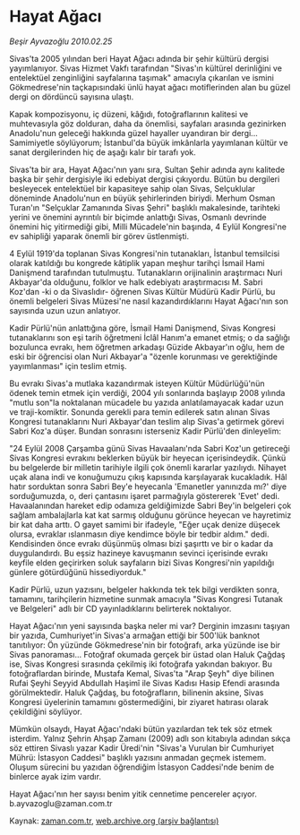 # Hayat Ağacı

*Beşir Ayvazoğlu 2010.02.25*

<tr><td class="metin" colspan="2" style="padding-top: 20px; padding-left: 5px; ">Sivas'ta 2005 yılından beri Hayat Ağacı adında bir şehir kültürü dergisi yayımlanıyor. Sivas Hizmet Vakfı tarafından "Sivas'ın kültürel derinliğini ve entelektüel zenginliğini sayfalarına taşımak" amacıyla çıkarılan ve ismini Gökmedrese'nin taçkapısındaki ünlü hayat ağacı motiflerinden alan bu güzel dergi on dördüncü sayısına ulaştı.</td></tr><tr><td class="metin" colspan="2" style="padding-top: 20px; padding-left: 5px; "><p>Kapak kompozisyonu, iç düzeni, kâğıdı, fotoğraflarının kalitesi ve muhtevasıyla göz dolduran, daha da önemlisi, sayfaları arasında gezinirken Anadolu'nun geleceği hakkında güzel hayaller uyandıran bir dergi... Samimiyetle söylüyorum; İstanbul'da büyük imkânlarla yayımlanan kültür ve sanat dergilerinden hiç de aşağı kalır bir tarafı yok.
<p> Sivas'ta bir ara, Hayat Ağacı'nın yanı sıra, Sultan Şehir adında aynı kalitede başka bir şehir dergisiyle iki edebiyat dergisi çıkıyordu. Bütün bu dergileri besleyecek entelektüel bir kapasiteye sahip olan Sivas, Selçuklular döneminde Anadolu'nun en büyük şehirlerinden biriydi. Merhum Osman Turan'ın "Selçuklar Zamanında Sivas Şehri" başlıklı makalesinde, tarihteki yerini ve önemini ayrıntılı bir biçimde anlattığı Sivas, Osmanlı devrinde önemini hiç yitirmediği gibi, Milli Mücadele'nin başında, 4 Eylül Kongresi'ne ev sahipliği yaparak önemli bir görev üstlenmişti. 
<p> 4 Eylül 1919'da toplanan Sivas Kongresi'nin tutanakları, İstanbul temsilcisi olarak katıldığı bu kongrede kâtiplik yapan meşhur tarihçi İsmail Hami Danişmend tarafından tutulmuştu. Tutanakların orijinalinin araştırmacı Nuri Akbayar'da olduğunu, folklor ve halk edebiyatı araştırmacısı M. Sabri Koz'dan -ki o da Sivaslıdır- öğrenen Sivas Kültür Müdürü Kadir Pürlü, bu önemli belgeleri Sivas Müzesi'ne nasıl kazandırdıklarını Hayat Ağacı'nın son sayısında uzun uzun anlatıyor.
<p> Kadir Pürlü'nün anlattığına göre, İsmail Hami Danişmend, Sivas Kongresi tutanaklarını son eşi tarih öğretmeni İclâl Hanım'a emanet etmiş; o da sağlığı bozulunca evrakı, hem öğretmen arkadaşı Güzide Akbayar'ın oğlu, hem de eski bir öğrencisi olan Nuri Akbayar'a "özenle korunması ve gerektiğinde yayımlanması" için teslim etmiş.
<p> Bu evrakı Sivas'a mutlaka kazandırmak isteyen Kültür Müdürlüğü'nün ödenek temin etmek için verdiği, 2004 yılı sonlarında başlayıp 2008 yılında "mutlu son"la noktalanan mücadele bu yazıda anlatılamayacak kadar uzun ve traji-komiktir. Sonunda gerekli para temin edilerek satın alınan Sivas Kongresi tutanaklarını Nuri Akbayar'dan teslim alıp Sivas'a getirmek görevi Sabri Koz'a düşer. Bundan sonrasını isterseniz Kadir Pürlü'den dinleyelim:
<p> "24 Eylül 2008 Çarşamba günü Sivas Havaalanı'nda Sabri Koz'un getireceği Sivas Kongresi evrakını beklerken büyük bir heyecan içerisindeydik. Çünkü bu belgelerde bir milletin tarihiyle ilgili çok önemli kararlar yazılıydı. Nihayet uçak alana indi ve konuğumuzu çıkış kapısında karşılayarak kucakladık. Hâl hatır sorduktan sonra Sabri Bey'e heyecanla 'Emanetler yanınızda mı?' diye sorduğumuzda, o, deri çantasını işaret parmağıyla göstererek 'Evet' dedi. Havaalanından hareket edip odamıza geldiğimizde Sabri Bey'in belgeleri çok sağlam ambalajlarla kat kat sarmış olduğunu görünce heyecan ve hayretimiz bir kat daha arttı. O gayet samimi bir ifadeyle, "Eğer uçak denize düşecek olursa, evraklar ıslanmasın diye kendimce böyle bir tedbir aldım." dedi. Kendisinden önce evrakı düşünmüş olması bizi şaşırttı ve bir o kadar da duygulandırdı. Bu eşsiz hazineye kavuşmanın sevinci içerisinde evrakı keyfile elden geçirirken soluk sayfaların bizi Sivas Kongresi'nin yapıldığı günlere götürdüğünü hissediyorduk."
<p> Kadir Pürlü, uzun yazısını, belgeler hakkında tek tek bilgi verdikten sonra, tamamını, tarihçilerin hizmetine sunmak amacıyla "Sivas Kongresi Tutanak ve Belgeleri" adlı bir CD yayınladıklarını belirterek noktalıyor.
<p> Hayat Ağacı'nın yeni sayısında başka neler mi var? Derginin imzasını taşıyan bir yazıda, Cumhuriyet'in Sivas'a armağan ettiği bir 500'lük banknot tanıtılıyor: Ön yüzünde Gökmedrese'nin bir fotoğrafı, arka yüzünde ise bir Sivas panoraması... Fotoğraf okumada gerçek bir üstad olan Haluk Çağdaş ise, Sivas Kongresi sırasında çekilmiş iki fotoğrafa yakından bakıyor. Bu fotoğraflardan birinde, Mustafa Kemal, Sivas'ta "Arap Şeyh" diye bilinen Rufai Şeyhi Seyyid Abdullah Haşimî ile Sivas Kadısı Hasip Efendi arasında görülmektedir. Haluk Çağdaş, bu fotoğrafların, bilinenin aksine, Sivas Kongresi üyelerinin tamamını göstermediğini, bir ziyaret hatırası olarak çekildiğini söylüyor.
<p> Mümkün olsaydı, Hayat Ağacı'ndaki bütün yazılardan tek tek söz etmek isterdim. Yalnız Şehrin Ahşap Zamanı (2009) adlı son kitabıyla adından sıkça söz ettiren Sivaslı yazar Kadir Üredi'nin "Sivas'a Vurulan bir Cumhuriyet Mührü: İstasyon Caddesi" başlıklı yazısını anmadan geçmek istemem. Oluşum sürecini bu yazıdan öğrendiğim İstasyon Caddesi'nde benim de binlerce ayak izim vardır.
<p> Hayat Ağacı'nın her sayısı benim yitik cennetime pencereler açıyor. b.ayvazoglu@zaman.com.tr<br/></p></p></p></p></p></p></p></p></p></p></td></tr>

Kaynak: [zaman.com.tr](http://zaman.com.tr/yazar.do?yazino=955323), [web.archive.org (arşiv bağlantısı)](http://web.archive.org/web/20100316112121/http://www.zaman.com.tr:80/yazar.do?yazino=955323)
